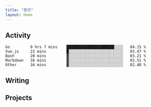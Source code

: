 ```yaml
---
title: "首页"
layout: Home
---
```


## Activity
<!--START_SECTION:waka-->
```text
Go         9 hrs 7 mins    █████████████████████░░░░   84.15 % 
Vue.js     22 mins         █░░░░░░░░░░░░░░░░░░░░░░░░   03.47 % 
Bash       20 mins         ▓░░░░░░░░░░░░░░░░░░░░░░░░   03.21 % 
Markdown   16 mins         ▓░░░░░░░░░░░░░░░░░░░░░░░░   02.51 % 
Other      16 mins         ▓░░░░░░░░░░░░░░░░░░░░░░░░   02.48 % 
```
<!--END_SECTION:waka-->

## Writing
<PindedPosts />

## Projects
<Projects />
